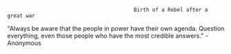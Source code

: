                                              Birth of a Rebel after a great war
"Always be aware that the people in power have their own agenda. Question everything, even those people who have the most credible answers." - Anonymous
